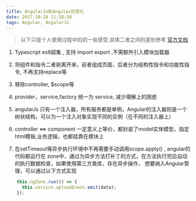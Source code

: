 ```yaml
---
title: AngularJs到Angular的变化
date: 2017-10-28 11:28:58
tags: Angular, AngularJs
---
```


>以下只是个人使用过程中的的一些感受,具体二者之间的差别参考 [官方文档](https://angular.cn/guide/ajs-quick-reference) 

1. Typescript es6超集 , 支持 import export ,不需额外引入模块加载器

2. 将组件和指令二者剥离开来，前者组成页面，后者分为结构性指令和功能性指令, 不再支持replace等

3. 移除controller, $scope等

4. provider，service,factory 统一为 service, 减少理解上的困惑

5. angularJs 只有一个注入器，所有服务都是单例，Angular的注入器则是一个树状结构，可以为一个注入对象实现不同的实例（在不同的注入器上）

6. controller <=> component 一定意义上等价，都封装了model实体模型，指定html模板,业务逻辑，也都挂靠在模块上

7. 在setTimeout等异步执行环境中不再需要手动调用$scope.$apply() , angular的代码都运行在 zone中，通过为异步方法打补丁的方式，在方法执行完后自动的执行数据检查，如果使用第三方类库，存在异步操作，
想要纳入Angular管理，可以通过以下方式实现

```javascript
    this.ngZone.run(() => {
      this.service.uploadEvent.emit(data);
    });
```



